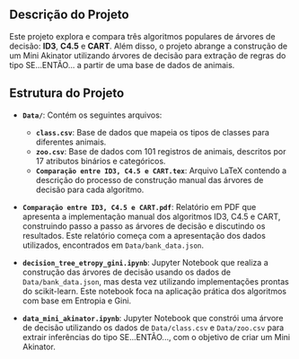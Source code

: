 ## Descrição do Projeto

Este projeto explora e compara três algoritmos populares de árvores de decisão: **ID3**, **C4.5** e **CART**. Além disso, o projeto abrange a construção de um Mini Akinator utilizando árvores de decisão para extração de regras do tipo SE...ENTÃO... a partir de uma base de dados de animais.

## Estrutura do Projeto

- **`Data/`**: Contém os seguintes arquivos:
  - **`class.csv`**: Base de dados que mapeia os tipos de classes para diferentes animais.
  - **`zoo.csv`**: Base de dados com 101 registros de animais, descritos por 17 atributos binários e categóricos.
  - **`Comparação entre ID3, C4.5 e CART.tex`**: Arquivo LaTeX contendo a descrição do processo de construção manual das árvores de decisão para cada algoritmo.

- **`Comparação entre ID3, C4.5 e CART.pdf`**: Relatório em PDF que apresenta a implementação manual dos algoritmos ID3, C4.5 e CART, construindo passo a passo as árvores de decisão e discutindo os resultados. Este relatório começa com a apresentação dos dados utilizados, encontrados em `Data/bank_data.json`.

- **`decision_tree_etropy_gini.ipynb`**: Jupyter Notebook que realiza a construção das árvores de decisão usando os dados de `Data/bank_data.json`, mas desta vez utilizando implementações prontas do scikit-learn. Este notebook foca na aplicação prática dos algoritmos com base em Entropia e Gini.

- **`data_mini_akinator.ipynb`**: Jupyter Notebook que constrói uma árvore de decisão utilizando os dados de `Data/class.csv` e `Data/zoo.csv` para extrair inferências do tipo SE...ENTÃO..., com o objetivo de criar um Mini Akinator.
